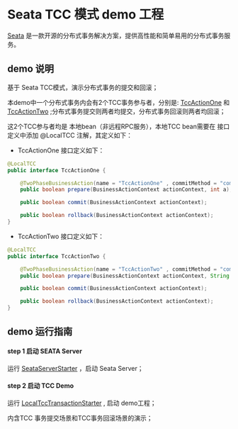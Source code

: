 # Seata TCC 模式 demo 工程


[Seata](https://github.com/seata/seata) 是一款开源的分布式事务解决方案，提供高性能和简单易用的分布式事务服务。   


## demo 说明

基于 Seata TCC模式，演示分布式事务的提交和回滚；

本demo中一个分布式事务内会有2个TCC事务参与者，分别是: [TccActionOne](https://github.com/seata/seata-samples/blob/master/tcc/local-tcc-sample/src/main/java/io/seata/samples/tcc/action/TccActionOne.java) 和 [TccActionTwo](https://github.com/seata/seata-samples/blob/master/tcc/local-tcc-sample/src/main/java/io/seata/samples/tcc/action/TccActionTwo.java) ;分布式事务提交则两者均提交，分布式事务回滚则两者均回滚；

这2个TCC参与者均是 本地bean（非远程RPC服务），本地TCC bean需要在 接口定义中添加 @LocalTCC 注解，其定义如下：

- TccActionOne 接口定义如下：

```java
@LocalTCC
public interface TccActionOne {

    @TwoPhaseBusinessAction(name = "TccActionOne" , commitMethod = "commit", rollbackMethod = "rollback")
    public boolean prepare(BusinessActionContext actionContext, int a);

    public boolean commit(BusinessActionContext actionContext);

    public boolean rollback(BusinessActionContext actionContext);
}

```

- TccActionTwo 接口定义如下：

```java
@LocalTCC
public interface TccActionTwo {

    @TwoPhaseBusinessAction(name = "TccActionTwo" , commitMethod = "commit", rollbackMethod = "rollback")
    public boolean prepare(BusinessActionContext actionContext, String b);

    public boolean commit(BusinessActionContext actionContext);

    public boolean rollback(BusinessActionContext actionContext);
}
```


## demo 运行指南

#### step 1 启动 SEATA Server

运行 [SeataServerStarter](https://github.com/seata/seata-samples/blob/master/tcc/local-tcc-sample/src/test/java/io/seata/samples/tcc/SeataServerStarter.java) ，启动 Seata Server；

#### step 2 启动 TCC Demo

运行 [LocalTccTransactionStarter](https://github.com/seata/seata-samples/blob/master/tcc/local-tcc-sample/src/main/java/io/seata/samples/tcc/starter/LocalTccTransactionStarter.java) , 启动 demo工程；

内含TCC 事务提交场景和TCC事务回滚场景的演示；
